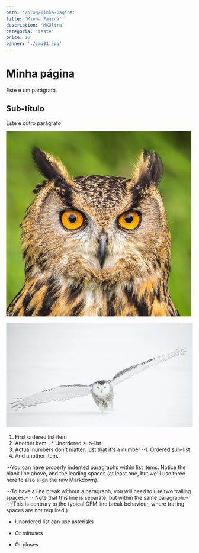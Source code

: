 ```yaml
---
path: '/blog/minha-pagina'
title: 'Minha Página'
description: 'MKUltra'
categoria: 'teste'
price: 10
banner: './img01.jpg'
---
```


# Minha página

Este é um parágrafo.

## Sub-título

Este é outro parágrafo

![Minha foto](./img01.jpg)

![Foto dois](../img02.jpg)

1. First ordered list item
2. Another item
⋅⋅* Unordered sub-list. 
1. Actual numbers don't matter, just that it's a number
⋅⋅1. Ordered sub-list
4. And another item.

⋅⋅⋅You can have properly indented paragraphs within list items. Notice the blank line above, and the leading spaces (at least one, but we'll use three here to also align the raw Markdown).

⋅⋅⋅To have a line break without a paragraph, you will need to use two trailing spaces.⋅⋅
⋅⋅⋅Note that this line is separate, but within the same paragraph.⋅⋅
⋅⋅⋅(This is contrary to the typical GFM line break behaviour, where trailing spaces are not required.)

* Unordered list can use asterisks
- Or minuses
+ Or pluses